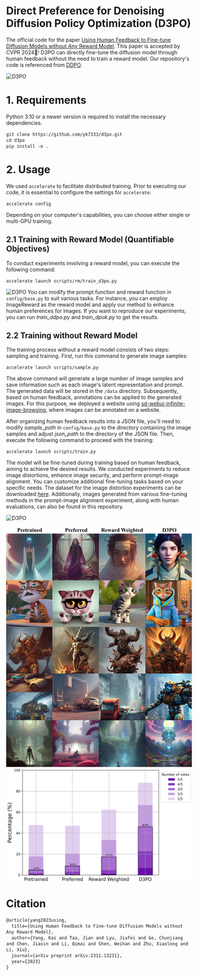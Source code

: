 # Direct Preference for Denoising Diffusion Policy Optimization (D3PO)
The official code for the paper [Using Human Feedback to Fine-tune Diffusion Models without Any Reward Model](https://arxiv.org/pdf/2311.13231.pdf). This paper is accepted by CVPR 2024🎉! D3PO can directly fine-tune the diffusion model through human feedback without the need to train a reward model. Our repository's code is referenced from [DDPO](https://github.com/kvablack/ddpo-pytorch).

![D3PO](figures/overview.png)


# 1. Requirements
Python 3.10 or a newer version is required to install the necessary dependencies.
```
git clone https://github.com/yk7333/d3po.git
cd d3po
pip install -e .
```

# 2. Usage
We used `accelerate` to facilitate distributed training. Prior to executing our code, it is essential to configure the settings for `accelerate`:
```
accelerate config
```
Depending on your computer's capabilities, you can choose either single or multi-GPU training.

## 2.1 Training with Reward Model (Quantifiable Objectives)
To conduct experiments involving a reward model, you can execute the following command:
```
accelerate launch scripts/rm/train_d3po.py
```
![D3PO](figures/samples.png)
You can modify the prompt function and reward function in `config/base.py` to suit various tasks. For instance, you can employ ImageReward as the reward model and apply our method to enhance human preferences for images. If you want to reproduce our experiments, you can run *train_ddpo.py* and *train_dpok.py* to get the results.

## 2.2 Training without Reward Model
The training process without a reward model consists of two steps: sampling and training. First, run this command to generate image samples:
```
accelerate launch scripts/sample.py
```
The above command will generate a large number of image samples and save information such as each image's latent representation and prompt. The generated data will be stored in the `/data` directory. Subsequently, based on human feedback, annotations can be applied to the generated images. For this purpose, we deployed a website using [sd-webui-infinite-image-browsing](https://github.com/zanllp/sd-webui-infinite-image-browsing/issues?q=tag), where images can be annotated on a website.

After organizing human feedback results into a JSON file, you'll need to modify *sample_path* in `config/base.py` to the directory containing the image samples and adjust *json_path* to the directory of the JSON file. Then, execute the following command to proceed with the training:
```
accelerate launch scripts/train.py
```
The model will be fine-tuned during training based on human feedback, aiming to achieve the desired results. We conducted experiments to reduce image distortions, enhance image security, and perform prompt-image alignment. You can customize additional fine-tuning tasks based on your specific needs. The dataset for the image distortion experiments can be downloaded [here](https://huggingface.co/datasets/yangkaiSIGS/d3po_datasets/tree/main). Additionally, images generated from various fine-tuning methods in the prompt-image alignment experiment, along with human evaluations, can also be found in this repository.

![D3PO](figures/anything.png)
<p align="center">
<img src="figures/text-image-alignment.png" alt="D3PO Text-Image Alignment" width="800"/> 
<img src="figures/human_evaluation.png" alt="D3PO Human Evaluation" width="800"/>
</p>

# Citation
```
@article{yang2023using,
  title={Using Human Feedback to Fine-tune Diffusion Models without Any Reward Model},
  author={Yang, Kai and Tao, Jian and Lyu, Jiafei and Ge, Chunjiang and Chen, Jiaxin and Li, Qimai and Shen, Weihan and Zhu, Xiaolong and Li, Xiu},
  journal={arXiv preprint arXiv:2311.13231},
  year={2023}
}
```
